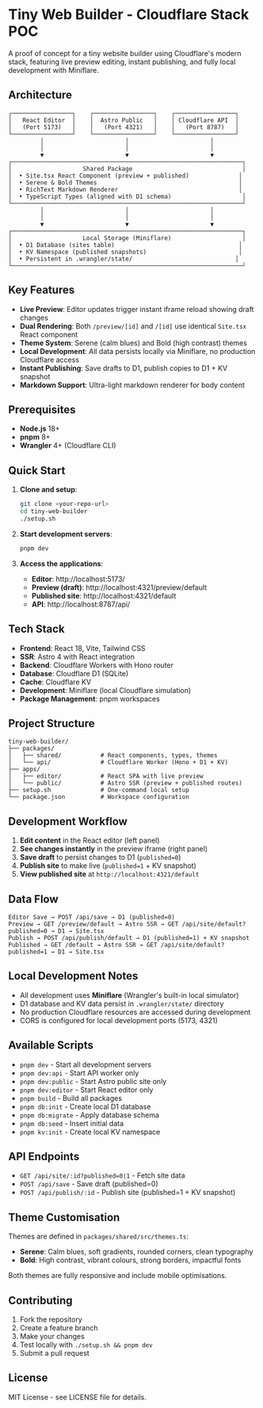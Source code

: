 # Tiny Web Builder - Cloudflare Stack POC

A proof of concept for a tiny website builder using Cloudflare's modern stack, featuring live preview editing, instant publishing, and fully local development with Miniflare.

## Architecture

```
┌─────────────────┐    ┌─────────────────┐    ┌─────────────────┐
│   React Editor  │    │  Astro Public   │    │ Cloudflare API  │
│   (Port 5173)   │    │   (Port 4321)   │    │   (Port 8787)   │
└─────────────────┘    └─────────────────┘    └─────────────────┘
         │                       │                       │
         │                       │                       │
         ▼                       ▼                       ▼
┌─────────────────────────────────────────────────────────────────┐
│                    Shared Package                               │
│  • Site.tsx React Component (preview + published)              │
│  • Serene & Bold Themes                                        │
│  • RichText Markdown Renderer                                  │
│  • TypeScript Types (aligned with D1 schema)                    │
└─────────────────────────────────────────────────────────────────┘
         │                       │                       │
         │                       │                       │
         ▼                       ▼                       ▼
┌─────────────────────────────────────────────────────────────────┐
│                    Local Storage (Miniflare)                    │
│  • D1 Database (sites table)                                   │
│  • KV Namespace (published snapshots)                          │
│  • Persistent in .wrangler/state/                             │
└─────────────────────────────────────────────────────────────────┘
```

## Key Features

- **Live Preview**: Editor updates trigger instant iframe reload showing draft changes
- **Dual Rendering**: Both `/preview/[id]` and `/[id]` use identical `Site.tsx` React component
- **Theme System**: Serene (calm blues) and Bold (high contrast) themes
- **Local Development**: All data persists locally via Miniflare, no production Cloudflare access
- **Instant Publishing**: Save drafts to D1, publish copies to D1 + KV snapshot
- **Markdown Support**: Ultra-light markdown renderer for body content

## Prerequisites

- **Node.js** 18+ 
- **pnpm** 8+
- **Wrangler** 4+ (Cloudflare CLI)

## Quick Start

1. **Clone and setup**:
   ```bash
   git clone <your-repo-url>
   cd tiny-web-builder
   ./setup.sh
   ```

2. **Start development servers**:
   ```bash
   pnpm dev
   ```

3. **Access the applications**:
   - **Editor**: http://localhost:5173/
   - **Preview (draft)**: http://localhost:4321/preview/default
   - **Published site**: http://localhost:4321/default
   - **API**: http://localhost:8787/api/

## Tech Stack

- **Frontend**: React 18, Vite, Tailwind CSS
- **SSR**: Astro 4 with React integration
- **Backend**: Cloudflare Workers with Hono router
- **Database**: Cloudflare D1 (SQLite)
- **Cache**: Cloudflare KV
- **Development**: Miniflare (local Cloudflare simulation)
- **Package Management**: pnpm workspaces

## Project Structure

```
tiny-web-builder/
├── packages/
│   ├── shared/           # React components, types, themes
│   └── api/              # Cloudflare Worker (Hono + D1 + KV)
├── apps/
│   ├── editor/           # React SPA with live preview
│   └── public/           # Astro SSR (preview + published routes)
├── setup.sh              # One-command local setup
└── package.json          # Workspace configuration
```

## Development Workflow

1. **Edit content** in the React editor (left panel)
2. **See changes instantly** in the preview iframe (right panel)
3. **Save draft** to persist changes to D1 (`published=0`)
4. **Publish site** to make live (`published=1` + KV snapshot)
5. **View published site** at `http://localhost:4321/default`

## Data Flow

```
Editor Save → POST /api/save → D1 (published=0)
Preview → GET /preview/default → Astro SSR → GET /api/site/default?published=0 → D1 → Site.tsx
Publish → POST /api/publish/default → D1 (published=1) + KV snapshot
Published → GET /default → Astro SSR → GET /api/site/default?published=1 → D1 → Site.tsx
```

## Local Development Notes

- All development uses **Miniflare** (Wrangler's built-in local simulator)
- D1 database and KV data persist in `.wrangler/state/` directory
- No production Cloudflare resources are accessed during development
- CORS is configured for local development ports (5173, 4321)

## Available Scripts

- `pnpm dev` - Start all development servers
- `pnpm dev:api` - Start API worker only
- `pnpm dev:public` - Start Astro public site only  
- `pnpm dev:editor` - Start React editor only
- `pnpm build` - Build all packages
- `pnpm db:init` - Create local D1 database
- `pnpm db:migrate` - Apply database schema
- `pnpm db:seed` - Insert initial data
- `pnpm kv:init` - Create local KV namespace

## API Endpoints

- `GET /api/site/:id?published=0|1` - Fetch site data
- `POST /api/save` - Save draft (published=0)
- `POST /api/publish/:id` - Publish site (published=1 + KV snapshot)

## Theme Customisation

Themes are defined in `packages/shared/src/themes.ts`:

- **Serene**: Calm blues, soft gradients, rounded corners, clean typography
- **Bold**: High contrast, vibrant colours, strong borders, impactful fonts

Both themes are fully responsive and include mobile optimisations.

## Contributing

1. Fork the repository
2. Create a feature branch
3. Make your changes
4. Test locally with `./setup.sh && pnpm dev`
5. Submit a pull request

## License

MIT License - see LICENSE file for details.
